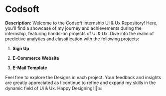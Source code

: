 # **Codsoft** 
**Description:**
Welcome to the Codsoft Internship Ui & Ux Repository! Here, you'll find a showcase of my journey and achievements during the internship, featuring hands-on projects of Ui & Ux. Dive into the realm of predictive analytics and classification with the following projects:

1. **Sign Up**

2. **E-Commerce Website**

3. **E-Mail Template**

Feel free to explore the Designs in each project. Your feedback and insights are greatly appreciated as I continue to refine and expand my skills in the dynamic field of Ui & Ux. Happy Designing! 🚀📊
